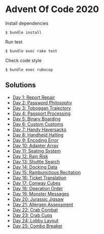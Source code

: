 # Advent Of Code 2020

Install dependencies

    $ bundle install
    
Run test

    $ bundle exec rake test
    
Check code style

    $ bundle exec rubocop
    
## Solutions

- [Day 1: Report Repair](./lib/report_repair.rb)
- [Day 2: Password Philosophy](./lib/password_philosophy.rb)
- [Day 3: Toboggan Trajectory](./lib/toboggan_trajectory.rb)
- [Day 4: Passport Processing](./lib/passport_processing.rb)
- [Day 5: Binary Boarding](./lib/binary_boarding.rb)
- [Day 6: Custom Customs](./lib/custom_customs.rb)
- [Day 7: Handy Haversacks](./lib/handy_haversacks.rb)
- [Day 8: Handheld Halting](./lib/handheld_halting.rb)
- [Day 9: Encoding Error](./lib/encoding_error.rb)
- [Day 10: Adapter Array](./lib/adapter_array.rb)
- [Day 11: Seating System](./lib/seating_system.rb)
- [Day 12: Rain Risk](./lib/rain_risk.rb)
- [Day 13: Shuttle Search](./lib/shuttle_search.rb)
- [Day 14: Docking Data](./lib/docking_data.rb)
- [Day 15: Rambunctious Recitation](./lib/rambunctious_recitation.rb)
- [Day 16: Ticket Translation](./lib/ticket_translation.rb)
- [Day 17: Conway Cubes](./lib/conway_cubes.rb)
- [Day 18: Operation Order](./lib/operation_order.rb)
- [Day 19: Monster Messages](./lib/monster_messages.rb)
- [Day 20: Jurassic Jigsaw](./test/jurassic_jigsaw_test.rb)
- [Day 21: Allergen Assessment](./test/allergen_assessment_test.rb)
- [Day 22: Crab Combat](./test/crab_combat_test.rb)
- [Day 23: Crab Cups](./lib/crab_cups.rb)
- [Day 24: Lobby Layout](./lib/lobby_layout.rb)
- [Day 25: Combo Breaker](./lib/combo_breaker.rb)